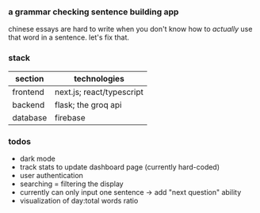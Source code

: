### a grammar checking sentence building app

chinese essays are hard to write when you don't know how to _actually_ use that word in a sentence. let's fix that.

### stack

| section  | technologies              |
| -------- | ------------------------- |
| frontend | next.js; react/typescript |
| backend  | flask; the groq api       |
| database | firebase                  |

### todos

-   dark mode
-   track stats to update dashboard page (currently hard-coded)
-   user authentication
-   searching = filtering the display
-   currently can only input one sentence -> add "next question" ability
-   visualization of day:total words ratio

